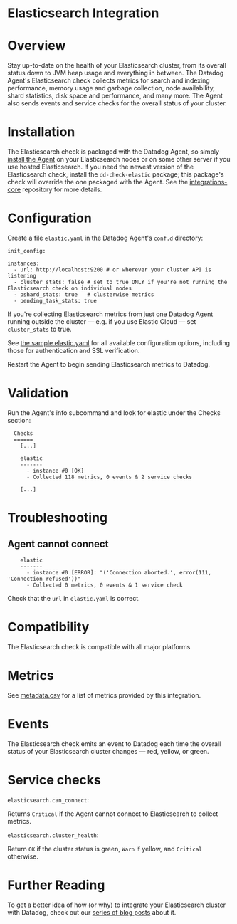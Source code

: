 # Elasticsearch Integration

# Overview

Stay up-to-date on the health of your Elasticsearch cluster, from its overall status down to JVM heap usage and everything in between. The Datadog Agent's Elasticsearch check collects metrics for search and indexing performance, memory usage and garbage collection, node availability, shard statistics, disk space and performance, and many more. The Agent also sends events and service checks for the overall status of your cluster. 

# Installation

The Elasticsearch check is packaged with the Datadog Agent, so simply [install the Agent](https://app.datadoghq.com/account/settings#agent) on your Elasticsearch nodes or on some other server if you use hosted Elasticsearch. If you need the newest version of the Elasticsearch check, install the `dd-check-elastic` package; this package's check will override the one packaged with the Agent. See the [integrations-core](https://github.com/DataDog/integrations-core#installing-the-integrations) repository for more details.

# Configuration

Create a file `elastic.yaml` in the Datadog Agent's `conf.d` directory:

```
init_config:

instances:
  - url: http://localhost:9200 # or wherever your cluster API is listening
  - cluster_stats: false # set to true ONLY if you're not running the Elasticsearch check on individual nodes
  - pshard_stats: true   # clusterwise metrics
  - pending_task_stats: true
```

If you're collecting Elasticsearch metrics from just one Datadog Agent running outside the cluster — e.g. if you use Elastic Cloud — set `cluster_stats` to true.

See [the sample elastic.yaml](https://github.com/Datadog/integrations-core/blob/master/elastic/conf.yaml.example) for all available configuration options, including those for authentication and SSL verification.

Restart the Agent to begin sending Elasticsearch metrics to Datadog.

# Validation

Run the Agent's info subcommand and look for elastic under the Checks section:

```
  Checks
  ======
    [...]

    elastic
    -------
      - instance #0 [OK]
      - Collected 118 metrics, 0 events & 2 service checks

    [...]
```

# Troubleshooting

## Agent cannot connect
```
    elastic
    -------
      - instance #0 [ERROR]: "('Connection aborted.', error(111, 'Connection refused'))"
      - Collected 0 metrics, 0 events & 1 service check
```

Check that the `url` in `elastic.yaml` is correct.

# Compatibility

The Elasticsearch check is compatible with all major platforms

# Metrics

See [metadata.csv](https://github.com/DataDog/integrations-core/blob/master/redisdb/metadata.csv) for a list of metrics provided by this integration.

# Events

The Elasticsearch check emits an event to Datadog each time the overall status of your Elasticsearch cluster changes — red, yellow, or green.

# Service checks

`elasticsearch.can_connect`:

Returns `Critical` if the Agent cannot connect to Elasticsearch to collect metrics.

`elasticsearch.cluster_health`:

Return `OK` if the cluster status is green, `Warn` if yellow, and `Critical` otherwise.

# Further Reading

To get a better idea of how (or why) to integrate your Elasticsearch cluster with Datadog, check out our [series of blog posts](https://www.datadoghq.com/blog/monitor-elasticsearch-performance-metrics/) about it.
